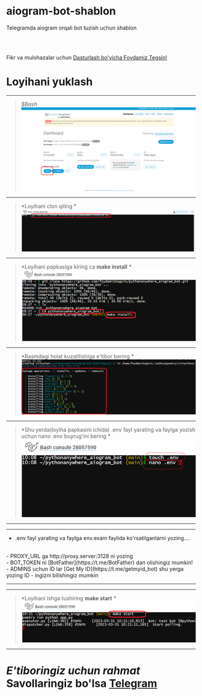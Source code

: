 # aiogram-bot-shablon
Telegramda  aiogram orqali  bot tuzish uchun shablon

<br>
<br>

Fikr va mulohazalar uchun [Dasturlash bo'yicha Foydamiz Tegsin!](https://t.me/foydamizteg_sin)



# Loyihani yuklash

<hr>


> *$Bash*
 ![Timeweb](images/1.PNG)

<hr>


> *Loyihani clon qiling *
 ![Timeweb](images/2.PNG)

<hr>


> *Loyihani papkasiga kiring ca __make install__ *
 ![Timeweb](images/3.PNG)

<hr>


> *Rasmdagi holat kuzatilishiga e'tibor bering *
 ![Timeweb](images/4.PNG)

<hr>


> *Shu yerda(loyiha papkasini ichida) .env fayl yarating va faylga yozish uchun nano .env buyrug'ini bering *
 ![Timeweb](images/5.PNG)

<hr>
<hr>

- .env fayl yarating va faylga env.exam faylida ko'rsatilganlarni yozing....
<br>
- PROXY_URL ga http://proxy.server:3128 ni yozing
<br>
- BOT_TOKEN ni [BotFather](https://t.me/BotFather) dan olishingiz mumkin!
<br>
- ADMINS uchun ID lar   [Get My ID](https://t.me/getmyid_bot) shu yerga yozing ID - ingizni bilishingiz mumkin
<br>
<hr>
<hr>

> *Loyihani ishga tushiring __make start__ *
 ![Timeweb](images/6.PNG)

<hr>


# *E'tiboringiz uchun rahmat* Savollaringiz bo'lsa [Telegram](https://t.me/foydamizteg_sin)
